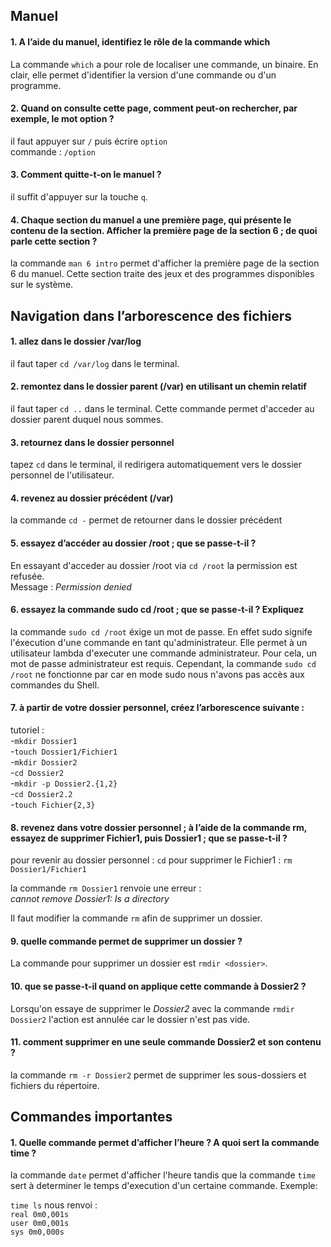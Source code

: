 ## Manuel

#### 1. A l’aide du manuel, identifiez le rôle de la commande which

La commande `which` a pour role de localiser une commande, un binaire. En clair, elle permet d'identifier la version d'une commande ou d'un programme.

#### 2. Quand on consulte cette page, comment peut-on rechercher, par exemple, le mot option ?

il faut appuyer sur `/` puis écrire `option` <br>
commande : `/option`

#### 3. Comment quitte-t-on le manuel ?

il suffit d'appuyer sur la touche `q`.

#### 4. Chaque section du manuel a une première page, qui présente le contenu de la section. Afficher la première page de la section 6 ; de quoi parle cette section ?

la commande `man 6 intro` permet d'afficher la première page de la section 6 du manuel. Cette section traite des jeux et des programmes disponibles sur le système.

## Navigation dans l’arborescence des fichiers

#### 1. allez dans le dossier /var/log

il faut taper `cd /var/log` dans le terminal.

#### 2. remontez dans le dossier parent (/var) en utilisant un chemin relatif

il faut taper `cd ..` dans le terminal. Cette commande permet d'acceder au dossier parent duquel nous sommes.

#### 3. retournez dans le dossier personnel

tapez `cd`  dans le terminal, il redirigera automatiquement vers le dossier personnel de l'utilisateur.

#### 4. revenez au dossier précédent (/var)

la commande `cd -`  permet de retourner dans le dossier précédent

#### 5. essayez d’accéder au dossier /root ; que se passe-t-il ?

En essayant d'acceder au dossier /root via `cd /root` la permission est refusée. <br>
Message : *Permission denied*

#### 6. essayez la commande sudo cd /root ; que se passe-t-il ? Expliquez

la commande `sudo cd /root` éxige un mot de passe. En effet sudo signife l'éxecution d'une commande en tant qu'administrateur. Elle permet à un utilisateur lambda d'executer une commande administrateur. Pour cela, un mot de passe administrateur est requis. Cependant, la commande `sudo cd /root` ne fonctionne par car en mode sudo nous n'avons pas accès aux commandes du Shell.

#### 7. à partir de votre dossier personnel, créez l’arborescence suivante :

tutoriel : <br>
-`mkdir Dossier1` <br>
-`touch Dossier1/Fichier1` <br>
-`mkdir Dossier2` <br>
-`cd Dossier2` <br>
-`mkdir -p Dossier2.{1,2}` <br>
-`cd Dossier2.2` <br>
-`touch Fichier{2,3}`

#### 8. revenez dans votre dossier personnel ; à l’aide de la commande rm, essayez de supprimer Fichier1, puis Dossier1 ; que se passe-t-il ?

pour revenir au dossier personnel : `cd`
pour supprimer le Fichier1 : `rm Dossier1/Fichier1`

la commande `rm Dossier1` renvoie une erreur : <br>
_cannot remove Dossier1: Is a directory_

Il faut modifier la commande `rm` afin de supprimer un dossier.

#### 9. quelle commande permet de supprimer un dossier ?

La commande pour supprimer un dossier est `rmdir <dossier>`.

#### 10. que se passe-t-il quand on applique cette commande à Dossier2 ?

Lorsqu'on essaye de supprimer le _Dossier2_ avec la commande `rmdir Dossier2` l'action est annulée car le dossier n'est pas vide.

#### 11. comment supprimer en une seule commande Dossier2 et son contenu ?

la commande `rm -r Dossier2` permet de supprimer les sous-dossiers et fichiers du répertoire.

## Commandes importantes

#### 1. Quelle commande permet d’afficher l’heure ? A quoi sert la commande time ?

la commande `date` permet d'afficher l'heure tandis que la commande `time` sert à determiner le temps d'execution d'un certaine commande. Exemple: <br>

`time ls` nous renvoi : <br>
`real 0m0,001s` <br>
`user 0m0,001s` <br>
`sys 0m0,000s`

